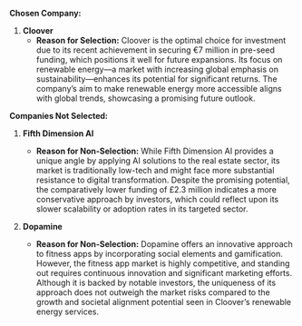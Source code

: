 **Chosen Company:**

1. **Cloover**
   - **Reason for Selection:** Cloover is the optimal choice for investment due to its recent achievement in securing €7 million in pre-seed funding, which positions it well for future expansions. Its focus on renewable energy—a market with increasing global emphasis on sustainability—enhances its potential for significant returns. The company’s aim to make renewable energy more accessible aligns with global trends, showcasing a promising future outlook.

**Companies Not Selected:**

1. **Fifth Dimension AI**
   - **Reason for Non-Selection:** While Fifth Dimension AI provides a unique angle by applying AI solutions to the real estate sector, its market is traditionally low-tech and might face more substantial resistance to digital transformation. Despite the promising potential, the comparatively lower funding of £2.3 million indicates a more conservative approach by investors, which could reflect upon its slower scalability or adoption rates in its targeted sector.

2. **Dopamine**
   - **Reason for Non-Selection:** Dopamine offers an innovative approach to fitness apps by incorporating social elements and gamification. However, the fitness app market is highly competitive, and standing out requires continuous innovation and significant marketing efforts. Although it is backed by notable investors, the uniqueness of its approach does not outweigh the market risks compared to the growth and societal alignment potential seen in Cloover’s renewable energy services.